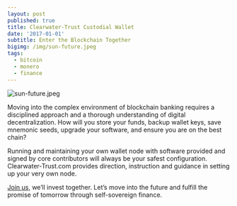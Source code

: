 ```yaml
---
layout: post
published: true
title: Clearwater-Trust Custodial Wallet
date: '2017-01-01'
subtitle: Enter the Blockchain Together
bigimg: /img/sun-future.jpeg
tags:
  - bitcoin
  - monero
  - finance
---
```

![sun-future.jpeg]({{site.baseurl}}/img/sun-future.jpeg)

Moving into the complex environment of blockchain banking requires a disciplined approach and a thorough understanding of digital decentralization. How will you store your funds, backup wallet keys, save mnemonic seeds, upgrade your software, and ensure you are on the best chain?

Running and maintaining your own wallet node with software provided and signed by core contributors will always be your safest configuration. Clearwater-Trust.com provides direction, instruction and guidance in setting up your very own node. 

[Join us](https://clearwater-trust.com), we’ll invest together. Let’s move into the future and fulfill the promise of tomorrow through self-sovereign finance.
